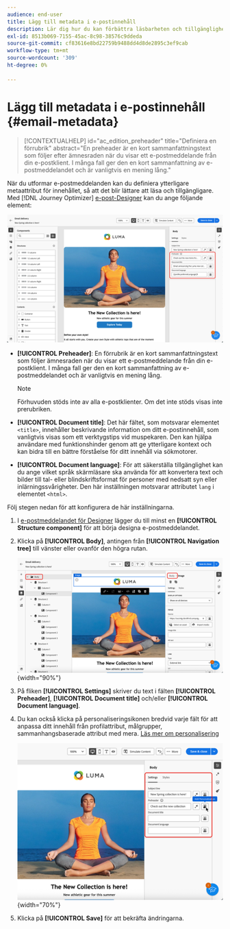 ```yaml
---
audience: end-user
title: Lägg till metadata i e-postinnehåll
description: Lär dig hur du kan förbättra läsbarheten och tillgängligheten för ditt e-postinnehåll med metadata
exl-id: 8513b069-7155-45ac-8c98-38576c9ddeda
source-git-commit: cf83616e8bd22759b9488dd4d8de2895c3ef9cab
workflow-type: tm+mt
source-wordcount: '309'
ht-degree: 0%

---
```


# Lägg till metadata i e-postinnehåll {#email-metadata}

>[!CONTEXTUALHELP]
>id="ac_edition_preheader"
>title="Definiera en förrubrik"
>abstract="En preheader är en kort sammanfattningstext som följer efter ämnesraden när du visar ett e-postmeddelande från din e-postklient. I många fall ger den en kort sammanfattning av e-postmeddelandet och är vanligtvis en mening lång."

När du utformar e-postmeddelanden kan du definiera ytterligare metaattribut för innehållet, så att det blir lättare att läsa och tillgängligare. Med [!DNL Journey Optimizer] [e-post-Designer](get-started-email-designer.md) kan du ange följande element:

![](assets/email_body_settings_ex.png)

* **[!UICONTROL Preheader]**: En förrubrik är en kort sammanfattningstext som följer ämnesraden när du visar ett e-postmeddelande från din e-postklient. I många fall ger den en kort sammanfattning av e-postmeddelandet och är vanligtvis en mening lång.

  >[!NOTE]
  >
  >Förhuvuden stöds inte av alla e-postklienter. Om det inte stöds visas inte prerubriken.

* **[!UICONTROL Document title]**: Det här fältet, som motsvarar elementet `<title>`, innehåller beskrivande information om ditt e-postinnehåll, som vanligtvis visas som ett verktygstips vid muspekaren. Den kan hjälpa användare med funktionshinder genom att ge ytterligare kontext och kan bidra till en bättre förståelse för ditt innehåll via sökmotorer.

* **[!UICONTROL Document language]**: För att säkerställa tillgänglighet kan du ange vilket språk skärmläsare ska använda för att konvertera text och bilder till tal- eller blindskriftsformat för personer med nedsatt syn eller inlärningssvårigheter. Den här inställningen motsvarar attributet `lang` i elementet `<html>`.

Följ stegen nedan för att konfigurera de här inställningarna.

1. I [e-postmeddelandet för Designer](create-email-content.md) lägger du till minst en **[!UICONTROL Structure component]** för att börja designa e-postmeddelandet.

1. Klicka på **[!UICONTROL Body]**, antingen från **[!UICONTROL Navigation tree]** till vänster eller ovanför den högra rutan.

   ![](assets/email_body.png){width="90%"}

1. På fliken **[!UICONTROL Settings]** skriver du text i fälten **[!UICONTROL Preheader]**, **[!UICONTROL Document title]** och/eller **[!UICONTROL Document language]**.

1. Du kan också klicka på personaliseringsikonen bredvid varje fält för att anpassa ditt innehåll från profilattribut, målgrupper, sammanhangsbaserade attribut med mera. [Läs mer om personalisering](../personalization/gs-personalization.md)

   ![](assets/email_body_settings.png){width="70%"}

1. Klicka på **[!UICONTROL Save]** för att bekräfta ändringarna.